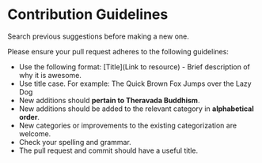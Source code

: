 # Contribution Guidelines

Search previous suggestions before making a new one.

Please ensure your pull request adheres to the following guidelines:

- Use the following format: [Title](Link to resource) - Brief description of why it is awesome.
- Use title case. For example: The Quick Brown Fox Jumps over the Lazy Dog
- New additions should **pertain to Theravada Buddhism**.
- New additions should be added to the relevant category in **alphabetical order**.
- New categories or improvements to the existing categorization are welcome.
- Check your spelling and grammar.
- The pull request and commit should have a useful title.
